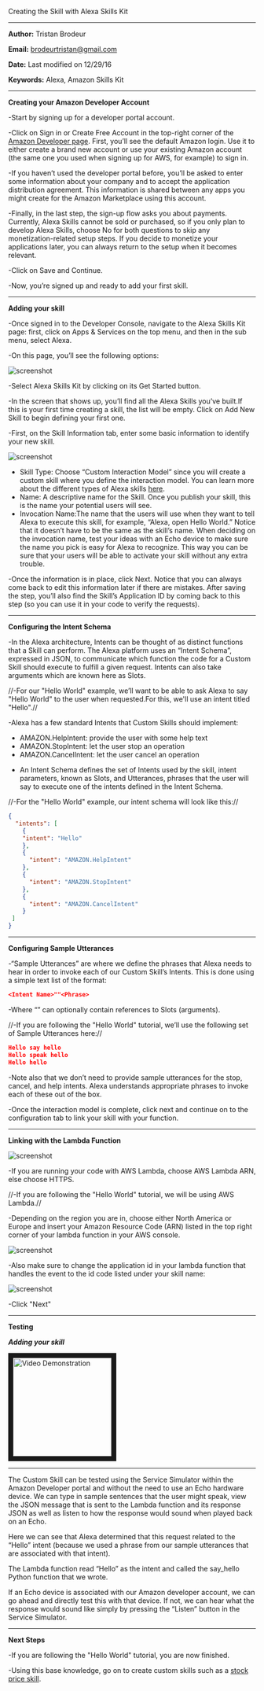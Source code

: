<fs x-large>Creating the Skill with Alexa Skills Kit</fs>

-----------------------------------------------------------------------------------------------------------------------------

**Author:** Tristan Brodeur 

**Email:** brodeurtristan@gmail.com

**Date:** Last modified on 12/29/16 

**Keywords:** Alexa, Amazon Skills Kit</fs>

-----------------------------------------------------------------------------------------------------------------------------

<fs large>**Creating your Amazon Developer Account**</fs>

-Start by signing up for a developer portal account.

-Click on Sign in or Create Free Account in the top-right corner of
the [Amazon Developer page](https://developer.amazon.com/). First, you’ll see the default Amazon
login. Use it to either create a brand new account or use your existing
Amazon account (the same one you used when signing up for AWS,
for example) to sign in.

-If you haven’t used the developer portal before, you’ll be asked
to enter some information about your company and to accept the
application distribution agreement. This information is shared between
any apps you might create for the Amazon Marketplace using this
account.

-Finally, in the last step, the sign-up flow asks you about payments.
Currently, Alexa Skills cannot be sold or purchased, so if you only
plan to develop Alexa Skills, choose No for both questions to skip
any monetization-related setup steps. If you decide to monetize your
applications later, you can always return to the setup when it becomes
relevant.

-Click on Save and Continue.

-Now, you’re signed up and ready to add your first skill.

-----------------------------------------------------------------------------------------------------------------------------

<fs large>**Adding your skill**</fs>

-Once signed in to the Developer Console, navigate to the Alexa
Skills Kit page: first, click on Apps & Services on the top menu, and
then in the sub menu, select Alexa.

-On this page, you’ll see the following options:

![screenshot](./screen1.png)

-Select Alexa Skills Kit by clicking on its Get Started button.

-In the screen that shows up, you’ll find all the Alexa Skills you’ve built.If this is your first time creating a skill, the list will be empty. Click on Add New Skill to begin defining your first one.

-First, on the Skill Information tab, enter some basic information to
identify your new skill.

![screenshot](./screen2.png)

  * Skill Type: Choose “Custom Interaction Model” since you will create a custom skill where you define the interaction model. You can learn more about the different types of Alexa skills [here](https://developer.amazon.com/public/solutions/alexa/alexa-skills-kit/docs/understanding-the-different-types-of-skills).
  * Name: A descriptive name for the Skill. Once you publish your skill, this is the name your potential users will see.
  * Invocation Name:The name that the users will use when they want to tell Alexa to execute this skill, for example, “Alexa, open Hello World.” Notice that it doesn’t have to be the same as the skill’s name. When deciding on the invocation name, test your ideas with an Echo device to make sure the name you pick is easy for Alexa to recognize. This way you can be sure that your users will be able to activate your skill without any extra trouble.

-Once the information is in place, click Next. Notice that you can always come back to edit this information later if there are mistakes. After saving the step, you’ll also find the Skill’s Application ID by coming back to this step (so you can use it in your code to verify the requests).

-----------------------------------------------------------------------------------------------------------------------------

<fs large>**Configuring the Intent Schema**</fs>

-In the Alexa architecture, Intents can be thought of as distinct functions that a Skill can perform. The Alexa platform uses an “Intent Schema”, expressed in JSON, to communicate which function the code for a Custom Skill should execute to fulfill a given request. Intents can also take arguments which are known here as Slots.

//-For our "Hello World" example, we’ll want to be able to ask Alexa to say "Hello World" to the user when requested.For this, we'll use an intent titled "Hello".//

-Alexa has a few standard Intents that Custom Skills should implement:

  * AMAZON.HelpIntent: provide the user with some help text
  * AMAZON.StopIntent: let the user stop an operation
  * AMAZON.CancelIntent: let the user cancel an operation

- An Intent Schema defines the set of Intents used by the skill, intent parameters, known as Slots, and Utterances, phrases that the user will say to execute one of the intents defined in the Intent Schema.

//-For the "Hello World" example, our intent schema will look like this://

```json
{
  "intents": [
    {
    "intent": "Hello"
    },
    {
      "intent": "AMAZON.HelpIntent"
    },
    {
      "intent": "AMAZON.StopIntent"
    },
    {
      "intent": "AMAZON.CancelIntent"
    }
 ]
}
```

-----------------------------------------------------------------------------------------------------------------------------

<fs large>**Configuring Sample Utterances**</fs>

-“Sample Utterances” are where we define the phrases that Alexa needs to hear in order to invoke each of our Custom Skill’s Intents. This is done using a simple text list of the format:

```json
<Intent Name>""<Phrase>
```

-Where “” can optionally contain references to Slots (arguments). 

//-If you are following the "Hello World" tutorial, we’ll use the following set of Sample Utterances here://

```json
Hello say hello
Hello speak hello
Hello hello
```

-Note also that we don’t need to provide sample utterances for the stop, cancel, and help intents. Alexa understands appropriate phrases to invoke each of these out of the box.

-Once the interaction model is complete, click next and continue on to the configuration tab to link your skill with your function.

-----------------------------------------------------------------------------------------------------------------------------

<fs large>**Linking with the Lambda Function**</fs>


![screenshot](./screen3.png)

-If you are running your code with AWS Lambda, choose AWS Lambda ARN, else choose HTTPS.

//-If you are following the "Hello World" tutorial, we will be using AWS Lambda.//

-Depending on the region you are in, choose either North America or Europe and insert your Amazon Resource Code (ARN) listed in the top right corner of your lambda function in your AWS console.

![screenshot](./screen4.png)


-Also make sure to change the application id in your lambda function that handles the event to the id code listed under your skill name:

![screenshot](./screen5.png)

-Click "Next"

-----------------------------------------------------------------------------------------------------------------------------

<fs large>**Testing**</fs>

***Adding your skill***

<a href="https://www.youtube.com/watch?v=K0gyfY5D9dM"><img src="./skillkit.png" 
alt="Video Demonstration" width="200" height="200" border="10" /></a>

----


The Custom Skill can be tested using the Service Simulator within the Amazon Developer portal and without the need to use an Echo hardware device. We can type in sample sentences that the user might speak, view the JSON message that is sent to the Lambda function and its response JSON as well as listen to how the response would sound when played back on an Echo.

Here we can see that Alexa determined that this request related to the “Hello” intent (because we used a phrase from our sample utterances that are associated with that intent).

The Lambda function read “Hello” as the intent and called the say_hello Python function that we wrote.

If an Echo device is associated with our Amazon developer account, we can go ahead and directly test this with that device. If not, we can hear what the response would sound like simply by pressing the “Listen” button in the Service Simulator.

-----------------------------------------------------------------------------------------------------------------------------

<fs large>**Next Steps**</fs>

-If you are following the "Hello World" tutorial, you are now finished.

-Using this base knowledge, go on to create custom skills such as a [stock price skill](https://github.com/twbot/AmazonAlexaStockPrice).


